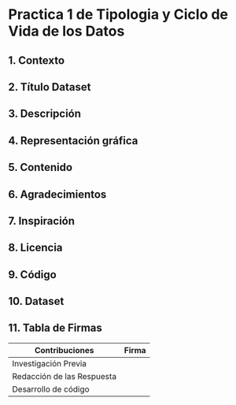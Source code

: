 # Practica 1 de Tipologia y Ciclo de Vida de los Datos

## 1. Contexto


## 2. Título Dataset


## 3. Descripción


## 4. Representación gráfica


## 5. Contenido


## 6. Agradecimientos


## 7. Inspiración


## 8. Licencia


## 9. Código


## 10. Dataset 

## 11. Tabla de Firmas

| Contribuciones | Firma |
| --------- | ---------| 
| Investigación Previa| |
| Redacción de las Respuesta| |
| Desarrollo de código | |
